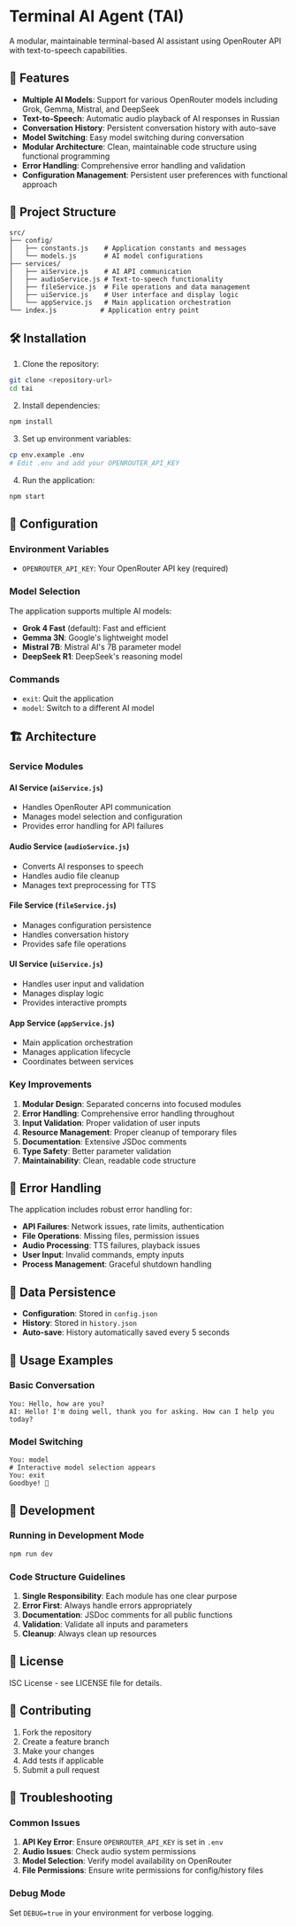 # Terminal AI Agent (TAI)

A modular, maintainable terminal-based AI assistant using OpenRouter API with text-to-speech capabilities.

## 🚀 Features

- **Multiple AI Models**: Support for various OpenRouter models including Grok, Gemma, Mistral, and DeepSeek
- **Text-to-Speech**: Automatic audio playback of AI responses in Russian
- **Conversation History**: Persistent conversation history with auto-save
- **Model Switching**: Easy model switching during conversation
- **Modular Architecture**: Clean, maintainable code structure using functional programming
- **Error Handling**: Comprehensive error handling and validation
- **Configuration Management**: Persistent user preferences with functional approach

## 📁 Project Structure

```
src/
├── config/
│   ├── constants.js    # Application constants and messages
│   └── models.js       # AI model configurations
├── services/
│   ├── aiService.js    # AI API communication
│   ├── audioService.js # Text-to-speech functionality
│   ├── fileService.js  # File operations and data management
│   ├── uiService.js    # User interface and display logic
│   └── appService.js   # Main application orchestration
└── index.js           # Application entry point
```

## 🛠️ Installation

1. Clone the repository:

```bash
git clone <repository-url>
cd tai
```

2. Install dependencies:

```bash
npm install
```

3. Set up environment variables:

```bash
cp env.example .env
# Edit .env and add your OPENROUTER_API_KEY
```

4. Run the application:

```bash
npm start
```

## 🔧 Configuration

### Environment Variables

- `OPENROUTER_API_KEY`: Your OpenRouter API key (required)

### Model Selection

The application supports multiple AI models:

- **Grok 4 Fast** (default): Fast and efficient
- **Gemma 3N**: Google's lightweight model
- **Mistral 7B**: Mistral AI's 7B parameter model
- **DeepSeek R1**: DeepSeek's reasoning model

### Commands

- `exit`: Quit the application
- `model`: Switch to a different AI model

## 🏗️ Architecture

### Service Modules

#### AI Service (`aiService.js`)

- Handles OpenRouter API communication
- Manages model selection and configuration
- Provides error handling for API failures

#### Audio Service (`audioService.js`)

- Converts AI responses to speech
- Handles audio file cleanup
- Manages text preprocessing for TTS

#### File Service (`fileService.js`)

- Manages configuration persistence
- Handles conversation history
- Provides safe file operations

#### UI Service (`uiService.js`)

- Handles user input and validation
- Manages display logic
- Provides interactive prompts

#### App Service (`appService.js`)

- Main application orchestration
- Manages application lifecycle
- Coordinates between services

### Key Improvements

1. **Modular Design**: Separated concerns into focused modules
2. **Error Handling**: Comprehensive error handling throughout
3. **Input Validation**: Proper validation of user inputs
4. **Resource Management**: Proper cleanup of temporary files
5. **Documentation**: Extensive JSDoc comments
6. **Type Safety**: Better parameter validation
7. **Maintainability**: Clean, readable code structure

## 🚨 Error Handling

The application includes robust error handling for:

- **API Failures**: Network issues, rate limits, authentication
- **File Operations**: Missing files, permission issues
- **Audio Processing**: TTS failures, playback issues
- **User Input**: Invalid commands, empty inputs
- **Process Management**: Graceful shutdown handling

## 🔄 Data Persistence

- **Configuration**: Stored in `config.json`
- **History**: Stored in `history.json`
- **Auto-save**: History automatically saved every 5 seconds

## 🎯 Usage Examples

### Basic Conversation

```
You: Hello, how are you?
AI: Hello! I'm doing well, thank you for asking. How can I help you today?
```

### Model Switching

```
You: model
# Interactive model selection appears
You: exit
Goodbye! 👋
```

## 🧪 Development

### Running in Development Mode

```bash
npm run dev
```

### Code Structure Guidelines

1. **Single Responsibility**: Each module has one clear purpose
2. **Error First**: Always handle errors appropriately
3. **Documentation**: JSDoc comments for all public functions
4. **Validation**: Validate all inputs and parameters
5. **Cleanup**: Always clean up resources

## 📝 License

ISC License - see LICENSE file for details.

## 🤝 Contributing

1. Fork the repository
2. Create a feature branch
3. Make your changes
4. Add tests if applicable
5. Submit a pull request

## 🐛 Troubleshooting

### Common Issues

1. **API Key Error**: Ensure `OPENROUTER_API_KEY` is set in `.env`
2. **Audio Issues**: Check audio system permissions
3. **Model Selection**: Verify model availability on OpenRouter
4. **File Permissions**: Ensure write permissions for config/history files

### Debug Mode

Set `DEBUG=true` in your environment for verbose logging.

